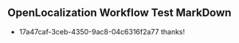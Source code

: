 ## OpenLocalization Workflow Test MarkDown
* 17a47caf-3ceb-4350-9ac8-04c6316f2a77 thanks!

<!--HONumber=Aug16_HO4-->


